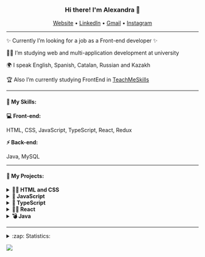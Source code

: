 <h3 align="center"> Hi there! I'm Alexandra 👋</h3>
<p align="center">
    <a href="https://alexandrakononenko.netlify.app/" target="_blank">Website</a> •
    <a href="https://www.linkedin.com/in/alexandra-kononenko-259810219?original_referer=https%3A%2F%2Falexandrakononenko.netlify.app%2F" target="_blank">LinkedIn</a> •
    <a href="alexandravkononenko@gmail.com" target="_blank">Gmail</a> •
    <a href="https://www.instagram.com/alexandra.knn" target="_blank">Instagram</a>
</p>
<hr>
    <p>✨ Currently I’m looking for a job as a Front-end developer ✨</p>
   <p>🧑‍🎓 I’m studying web and multi-application development at university</p>
   <p>🌍 I speak English, Spanish, Catalan, Russian and Kazakh</p>
    <p>🏆 Also I’m currently studying FrontEnd in <a href="https://teachmeskills.by/" target="_blank">TeachMeSkills</a></p>

<hr>
<h4> 🔑 My Skills:</h4>
<b>💻 Front-end:</b>
    <p>HTML, CSS, JavaScript, TypeScript, React, Redux </p>
<b>⚡ Back-end:</b>
    <p>Java, MySQL </p>
<hr>
<h4> 🔭 My Projects: </h4>
<details><summary><b>👨‍🚀 HTML and CSS</b></summary>
    <ul>
        <li><a href="https://github.com/AlexandraKon/JugglerCSS">Juggler (CSS animation)</a></li>
        <li><a href="https://github.com/AlexandraKon/WebPage-BITE">WebPage from Figma</a></li>
    </ul>
</details>
<details><summary><b>👾 JavaScript </b></summary>
  <ul>
    <li><a href="https://github.com/AlexandraKon/Timer-Project">Timer</a></li>
    <li><a href="https://github.com/AlexandraKon/NEW-ToDo-List">ToDo List</a></li>
    <li><a href="https://github.com/AlexandraKon/Calculator-BMI">Calculator-BMI</a></li>
    <li><a href="https://github.com/AlexandraKon/Trello">Trello</a></li>
  </ul>
</details>
<details><summary><b>🏹 TypeScript</b></summary>
    
</details>
<details><summary><b>👨‍💻 React</b></summary>
    <ul>
        <li><a href="">Online-Store</a></li>
        <li><a href="">TripHouse</a></li>
        <li><a href="">Books-Library</a></li>
    </ul>
</details>
<details><summary><b>💣 Java</b></summary>
    <ul>
        <li><a href="https://github.com/AlexandraKon/FlappyBird-Game.git">Flappy Bird Game</a></li>
    </ul>
</details>
<hr>
<details>
  <summary>:zap: Statistics:</summary>
   <img align="left" alt="codeSTACKr's GitHub Stats" src="https://github-readme-stats.vercel.app/api/top-langs/?username=ALexandraKon&langs_count=8&layout=compact" />
   <br />
   
</details>

![](https://komarev.com/ghpvc/?username=AlexandraKon)
